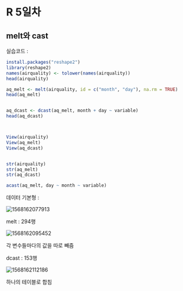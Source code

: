 # R 5일차



## melt와 cast

실습코드 : 

```R
install.packages("reshape2")
library(reshape2)
names(airquality) <- tolower(names(airquality))
head(airquality)

aq_melt <- melt(airquality, id = c("month", "day"), na.rm = TRUE)
head(aq_melt)


aq_dcast <- dcast(aq_melt, month + day ~ variable)
head(aq_dcast)



View(airquality)
View(aq_melt)
View(aq_dcast)


str(airquality)
str(aq_melt)
str(aq_dcast)

acast(aq_melt, day ~ month ~ variable)

```





데이터 기본형 : 

![1568162077913](C:\Users\student\AppData\Roaming\Typora\typora-user-images\1568162077913.png)





melt :  294행

![1568162095452](C:\Users\student\AppData\Roaming\Typora\typora-user-images\1568162095452.png)



각 변수들마다의 값을 따로 빼줌



dcast : 153행

![1568162112186](C:\Users\student\AppData\Roaming\Typora\typora-user-images\1568162112186.png)

하나의 테이블로 합침



